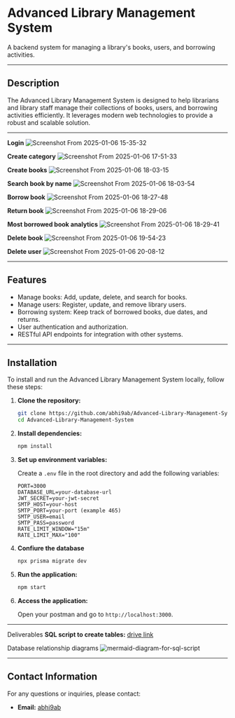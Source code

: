 # Advanced Library Management System

A backend system for managing a library's books, users, and borrowing activities.

---

## Description

The Advanced Library Management System is designed to help librarians and library staff manage their collections of books, users, and borrowing activities efficiently. It leverages modern web technologies to provide a robust and scalable solution.

---

**Login**
![Screenshot From 2025-01-06 15-35-32](https://github.com/user-attachments/assets/78112550-7e1b-4e9e-95c6-63b0b7cc9770)

**Create category**
![Screenshot From 2025-01-06 17-51-33](https://github.com/user-attachments/assets/23301193-ff69-40c1-8b69-4360c52a151f)

**Create books**
![Screenshot From 2025-01-06 18-03-15](https://github.com/user-attachments/assets/7d36c97a-1c6b-4cec-aeb4-e3e18614db6b)

**Search book by name**
![Screenshot From 2025-01-06 18-03-54](https://github.com/user-attachments/assets/1e8a4e30-bb7f-47e3-975f-37f546f99667)

**Borrow book**
![Screenshot From 2025-01-06 18-27-48](https://github.com/user-attachments/assets/c226219c-8cd0-4f52-920a-a9c6bbf47385)

**Return book**
![Screenshot From 2025-01-06 18-29-06](https://github.com/user-attachments/assets/774a412a-7058-4a0a-bf6c-35a5c68c3088)

**Most borrowed book analytics**
![Screenshot From 2025-01-06 18-29-41](https://github.com/user-attachments/assets/3787cb55-b446-4586-ae22-46c4b8be01f4)

**Delete book**
![Screenshot From 2025-01-06 19-54-23](https://github.com/user-attachments/assets/760800ac-fe35-42e9-bc67-bf90c1802d8a)

**Delete user**
![Screenshot From 2025-01-06 20-08-12](https://github.com/user-attachments/assets/4b6bc59b-3a76-4c26-a9d1-ef32eef08f4d)

---

## Features

- Manage books: Add, update, delete, and search for books.
- Manage users: Register, update, and remove library users.
- Borrowing system: Keep track of borrowed books, due dates, and returns.
- User authentication and authorization.
- RESTful API endpoints for integration with other systems.

---

## Installation

To install and run the Advanced Library Management System locally, follow these steps:

1. **Clone the repository:**

    ```bash
    git clone https://github.com/abhi9ab/Advanced-Library-Management-System.git
    cd Advanced-Library-Management-System
    ```

2. **Install dependencies:**

    ```bash
    npm install
    ```

3. **Set up environment variables:**

    Create a `.env` file in the root directory and add the following variables:

    ```env
    PORT=3000
    DATABASE_URL=your-database-url
    JWT_SECRET=your-jwt-secret
    SMTP_HOST=your-host
    SMTP_PORT=your-port (example 465)
    SMTP_USER=email
    SMTP_PASS=password
    RATE_LIMIT_WINDOW="15m"
    RATE_LIMIT_MAX="100"
    ```
4. **Confiure the database**

    ```bash
    npx prisma migrate dev
    ```

5. **Run the application:**

    ```bash
    npm start
    ```

6. **Access the application:**

    Open your postman and go to `http://localhost:3000`.

---

Deliverables
**SQL script to create tables:** [drive link](https://drive.google.com/drive/folders/1zhtr1zR9BXhkAO2ks5vqbwJd33clgkP3?usp=drive_link)

Database relationship diagrams
![mermaid-diagram-for-sql-script](https://github.com/user-attachments/assets/d08423f2-b50a-4601-b710-41a732cacefc)

---

## Contact Information

For any questions or inquiries, please contact:

- **Email:** [abhi9ab](abhinabdas004@gmail.com)
